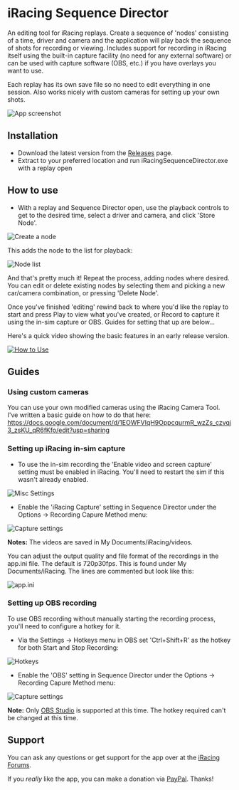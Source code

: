 # iRacing Sequence Director

An editing tool for iRacing replays. Create a sequence of 'nodes' consisting of a time, driver and camera and the application will play back the sequence of shots for recording or viewing. Includes support for recording in iRacing itself using the built-in capture facility (no need for any external software) or can be used with capture software (OBS, etc.) if you have overlays you want to use.

Each replay has its own save file so no need to edit everything in one session. Also works nicely with custom cameras for setting up your own shots.

![App screenshot](https://i.ibb.co/D1czQ68/image.png)

## Installation

- Download the latest version from the [Releases](https://github.com/GetUpKidAK/iRacingSequenceDirector/releases) page. 
- Extract to your preferred location and run iRacingSequenceDirector.exe with a replay open

## How to use

- With a replay and Sequence Director open, use the playback controls to get to the desired time, select a driver and camera, and click 'Store Node'.

![Create a node](https://i.ibb.co/LPyxyjR/image.png)

This adds the node to the list for playback:

![Node list](https://i.ibb.co/bb3YJv8/image.png)

And that's pretty much it! Repeat the process, adding nodes where desired. You can edit or delete existing nodes by selecting them and picking a new car/camera combination, or pressing 'Delete Node'.

Once you've finished 'editing' rewind back to where you'd like the replay to start and press Play to view what you've created, or Record to capture it using the in-sim capture or OBS. Guides for setting that up are below...

Here's a quick video showing the basic features in an early release version.

[![How to Use](http://img.youtube.com/vi/7DBsk7VQ1dU/0.jpg)](https://www.youtube.com/watch?v=7DBsk7VQ1dU)

## Guides

### Using custom cameras

You can use your own modified cameras using the iRacing Camera Tool. I've written a basic guide on how to do that here: https://docs.google.com/document/d/1EOWFVIqH9OppcqurmR_wzZs_czvqj3_zsKU_qR6fKfo/edit?usp=sharing

### Setting up iRacing in-sim capture

- To use the in-sim recording the 'Enable video and screen capture' setting must be enabled in iRacing.
You'll need to restart the sim if this wasn't already enabled.

![Misc Settings](https://i.ibb.co/Rppt27d/Misc-Settings.jpg)

- Enable the 'iRacing Capture' setting in Sequence Director under the Options -> Recording Capure Method menu:

![Capture settings](https://i.ibb.co/Z20sYnV/i-Racing-Capture.png)

**Notes:**
The videos are saved in My Documents/iRacing/videos.

You can adjust the output quality and file format of the recordings in the app.ini file. The default is 720p30fps.
This is found under My Documents/iRacing. The lines are commented but look like this:

![app.ini](https://i.ibb.co/92cbP7M/appIni.png)

### Setting up OBS recording

To use OBS recording without manually starting the recording process, you'll need to configure a hotkey for it.

- Via the Settings -> Hotkeys menu in OBS set 'Ctrl+Shift+R' as the hotkey for both Start and Stop Recording:

![Hotkeys](https://i.ibb.co/89hcks2/image.png)

- Enable the 'OBS' setting in Sequence Director under the Options -> Recording Capure Method menu:

![Capture settings](https://i.ibb.co/DwTFbKn/image.png)

**Note:** Only [OBS Studio](https://obsproject.com/) is supported at this time. The hotkey required can't be changed at this time.

## Support

You can ask any questions or get support for the app over at the [iRacing Forums](https://forums.iracing.com/discussion/605/iracing-sequence-director-editing-tool-for-replays).

If you *really* like the app, you can make a donation via [PayPal](https://paypal.me/GetUpKidAK?locale.x=en_GB). Thanks!
